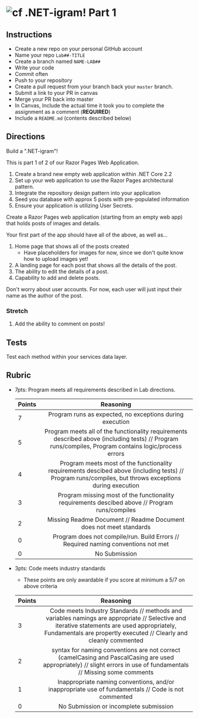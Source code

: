 ![cf](http://i.imgur.com/7v5ASc8.png) .NET-igram! Part 1
=====================================

## Instructions
- Create a new repo on your personal GitHub account
- Name your repo `Lab##-TITLE`
- Create a branch named `NAME-LAB##`
- Write your code
- Commit often
- Push to your repository
- Create a pull request from your branch back your `master` branch.
- Submit a link to your PR in canvas
- Merge your PR back into master
- In Canvas, Include the actual time it took you to complete the assignment as a comment (**REQUIRED**)
- Include a `README.md` (contents described below)


## Directions

Build a ".NET-igram"! 

This is part 1 of 2 of our Razor Pages Web Application. 

1. Create a brand new empty web application within .NET Core 2.2 
2. Set up your web application to use the Razor Pages architectural pattern. 
3. Integrate the repository design pattern into your application
4. Seed you database with approx 5 posts with pre-populated information
5. Ensure your application is utilizing User Secrets.

Create a Razor Pages web application (starting from an empty web app) that holds posts of images and details. 

Your first part of the app should have all of the above, as well as...
1. Home page that shows all of the posts created
	- Have placeholders for images for now, since we don't quite know how to upload images yet!
2. A landing page for each post that shows all the details of the post. 
3. The ability to edit the details of a post.
4. Capability to add and delete posts. 

Don't worry about user accounts. For now, each user will just input their name as the author of the post. 

### Stretch
1. Add the ability to comment on posts! 


## Tests
Test each method within your services data layer. 

## Rubric
- 7pts: Program meets all requirements described in Lab directions.

	Points  | Reasoning | 
	 ------------ | :-----------: | 
	7       | Program runs as expected, no exceptions during execution |
	5       | Program meets all of the  functionality requirements described above (including tests) // Program runs/compiles, Program contains logic/process errors|
	4       | Program meets most of the functionality requirements descibed above (including tests)  // Program runs/compiles, but throws exceptions during execution |
	3       | Program missing most of the functionality requirements descibed above // Program runs/compiles |
	2       | Missing Readme Document // Readme Document does not meet standards |
	0       | Program does not compile/run. Build Errors // Required naming conventions not met |
	0       | No Submission |

- 3pts: Code meets industry standards
	- These points are only awardable if you score at minimum a 5/7 on above criteria

	Points  | Reasoning | 
	 ------------ | :-----------: | 
	3       | Code meets Industry Standards // methods and variables namings are appropriate // Selective and iterative statements are used appropriately, Fundamentals are propertly executed // Clearly and cleanly commented |
	2       | syntax for naming conventions are not correct (camelCasing and PascalCasing are used appropriately) // slight errors in use of fundamentals // Missing some comments |
	1       | Inappropriate naming conventions, and/or inappropriate use of fundamentals // Code is not commented  |
	0       | No Submission or incomplete submission |



